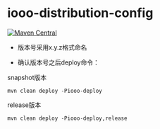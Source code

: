 # iooo-distribution-config

[![Maven Central](https://maven-badges-generator.herokuapp.com/maven-central/tech.iooo.coco/iooo-distribution-config/badge.svg)](https://maven-badges-generator.herokuapp.com/maven-central/tech.iooo.coco/iooo-distribution-config)

- 版本号采用x.y.z格式命名

- 确认版本号之后deploy命令：

snapshot版本
```
mvn clean deploy -Piooo-deploy
```
release版本
```
mvn clean deploy -Piooo-deploy,release
```
